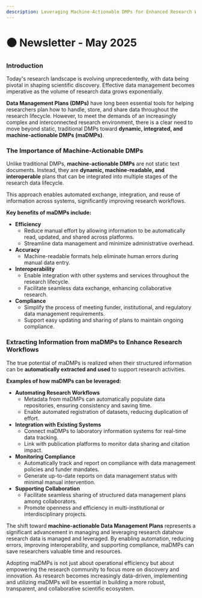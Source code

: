 ```yaml
---
description: Leveraging Machine-Actionable DMPs for Enhanced Research Workflows
---
```


# 🟠 Newsletter - May 2025

### Introduction

Today's research landscape is evolving unprecedentedly, with data being pivotal in shaping scientific discovery. Effective data management becomes imperative as the volume of research data grows exponentially.

**Data Management Plans (DMPs)** have long been essential tools for helping researchers plan how to handle, store, and share data throughout the research lifecycle. However, to meet the demands of an increasingly complex and interconnected research environment, there is a clear need to move beyond static, traditional DMPs toward **dynamic, integrated, and machine-actionable DMPs (maDMPs)**.

### The Importance of Machine-Actionable DMPs

Unlike traditional DMPs, **machine-actionable DMPs** are not static text documents. Instead, they are **dynamic, machine-readable, and interoperable** plans that can be integrated into multiple stages of the research data lifecycle.

This approach enables automated exchange, integration, and reuse of information across systems, significantly improving research workflows.

**Key benefits of maDMPs include:**

* **Efficiency**
  * Reduce manual effort by allowing information to be automatically read, updated, and shared across platforms.
  * Streamline data management and minimize administrative overhead.
* **Accuracy**
  * Machine-readable formats help eliminate human errors during manual data entry.
* **Interoperability**
  * Enable integration with other systems and services throughout the research lifecycle.
  * Facilitate seamless data exchange, enhancing collaborative research.
* **Compliance**
  * Simplify the process of meeting funder, institutional, and regulatory data management requirements.
  * Support easy updating and sharing of plans to maintain ongoing compliance.

### Extracting Information from maDMPs to Enhance Research Workflows

The true potential of maDMPs is realized when their structured information can be **automatically extracted and used** to support research activities.

**Examples of how maDMPs can be leveraged:**

* **Automating Research Workflows**
  * Metadata from maDMPs can automatically populate data repositories, ensuring consistency and saving time.
  * Enable automated registration of datasets, reducing duplication of effort.
* **Integration with Existing Systems**
  * Connect maDMPs to laboratory information systems for real-time data tracking.
  * Link with publication platforms to monitor data sharing and citation impact.
* **Monitoring Compliance**
  * Automatically track and report on compliance with data management policies and funder mandates.
  * Generate up-to-date reports on data management status with minimal manual intervention.
* **Supporting Collaboration**
  * Facilitate seamless sharing of structured data management plans among collaborators.
  * Promote openness and efficiency in multi-institutional or interdisciplinary projects.

The shift toward **machine-actionable Data Management Plans** represents a significant advancement in managing and leveraging research datahow research data is managed and leveraged. By enabling automation, reducing errors, improving interoperability, and supporting compliance, maDMPs can save researchers valuable time and resources.

Adopting maDMPs is not just about operational efficiency but about empowering the research community to focus more on discovery and innovation. As research becomes increasingly data-driven, implementing and utilizing maDMPs will be essential in building a more robust, transparent, and collaborative scientific ecosystem.


